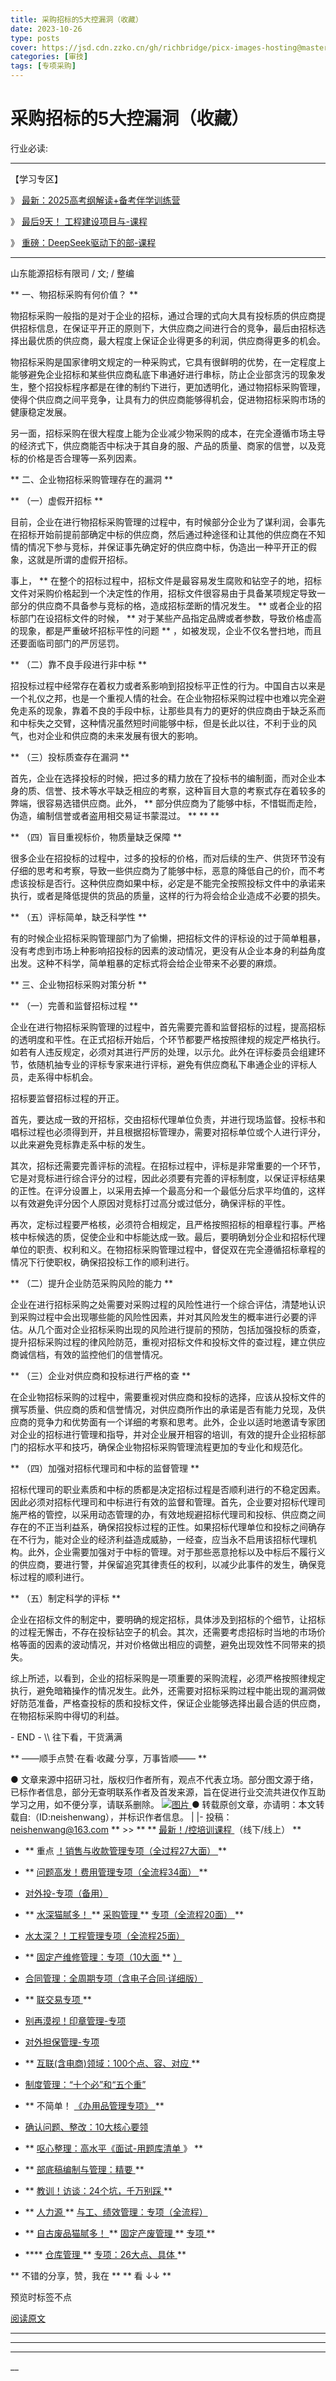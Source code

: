 ```yaml
---
title: 采购招标的5大控漏洞（收藏）
date: 2023-10-26
type: posts
cover: https://jsd.cdn.zzko.cn/gh/richbridge/picx-images-hosting@master/thumbnail/技.jpg
categories: [审技]
tags: [专项采购]
---
```


#  采购招标的5大控漏洞（收藏）

行业必读:  [  ](javascript:void\(0\);)

__ _ _ _ _

【学习专区】

》  [ 最新：2025高考纲解读+备考伴学训练营
](https://mp.weixin.qq.com/s?__biz=MzIxMTM3ODE1OQ==&mid=2247513568&idx=2&sn=e4ceb4b3ff7dd94a2bb2e7a1a8cd24b3&scene=21#wechat_redirect)

》  [ 最后9天！  工程建设项目与-课程
](https://mp.weixin.qq.com/s?__biz=MzIxMTM3ODE1OQ==&mid=2247513586&idx=3&sn=ae353046eed8478444e1f66ff40aaa14&scene=21#wechat_redirect)

》  [ 重磅：DeepSeek驱动下的部-课程
](https://mp.weixin.qq.com/s?__biz=MzIxMTM3ODE1OQ==&mid=2247513560&idx=1&sn=a7016867ce06767ad40edad1e9250291&scene=21#wechat_redirect)

* * *

  

山东能源招标有限司 / 文;   / 整编

  

** 一、物招标采购有何价值？  **  

物招标采购一般指的是对于企业的招标，通过合理的式向大具有投标质的供应商提供招标信息，在保证平开正的原则下，大供应商之间进行合的竞争，最后由招标选择出最优质的供应商，最大程度上保证企业得更多的利润，供应商得更多的机会。

物招标采购是国家律明文规定的一种采购式，它具有很鲜明的优势，在一定程度上能够避免企业招标和某些供应商私底下串通好进行串标，防止企业部贪污的现象发生，整个招投标程序都是在律的制约下进行，更加透明化，通过物招标采购管理，使得个供应商之间平竞争，让具有力的供应商能够得机会，促进物招标采购市场的健康稳定发展。

另一面，招标采购在很大程度上能为企业减少物采购的成本，在完全遵循市场主导的经济式下，供应商能否中标决于其自身的服、产品的质量、商家的信誉，以及竞标的价格是否合理等一系列因素。

** 二、企业物招标采购管理存在的漏洞  **

** （一）虚假开招标  **

目前，企业在进行物招标采购管理的过程中，有时候部分企业为了谋利润，会事先在招标开始前提前部确定中标的供应商，然后通过种途径和让其他的供应商在不知情的情况下参与竞标，并保证事先确定好的供应商中标，伪造出一种平开正的假象，这就是所谓的虚假开招标。

事上，  **
在整个的招标过程中，招标文件是最容易发生腐败和钻空子的地，招标文件对采购价格起到一个决定性的作用，招标文件很容易由于具备某项规定导致一部分的供应商不具备参与竞标的格，造成招标垄断的情况发生。
** 或者企业的招标部门在设招标文件的时候，  ** 对于某些产品指定品牌或者参数，导致价格虚高的现象，都是严重破坏招标平性的问题  **
，如被发现，企业不仅名誉扫地，而且还要面临司部门的严厉惩罚。

** （二）靠不良手段进行非中标  **

招投标过程中经常存在着权力或者系影响到招投标平正性的行为。中国自古以来是一个礼仪之邦，也是一个重视人情的社会。在企业物招标采购过程中也难以完全避免走系的现象，靠着不良的手段中标，让那些具有力的更好的供应商由于缺乏系而和中标失之交臂，这种情况虽然短时间能够中标，但是长此以往，不利于业的风气，也对企业和供应商的未来发展有很大的影响。

** （三）投标质查存在漏洞  **

首先，企业在选择投标的时候，把过多的精力放在了投标书的编制面，而对企业本身的质、信誉、技术等水平缺乏相应的考察，这种盲目大意的考察式存在着较多的弊端，很容易选错供应商。此外，
** 部分供应商为了能够中标，不惜铤而走险，伪造，编制信誉或者盗用相交易证书蒙混过。  ** ** **

** （四）盲目重视标价，物质量缺乏保障  **

很多企业在招投标的过程中，过多的投标的价格，而对后续的生产、供货环节没有仔细的思考和考察，导致一些供应商为了能够中标，恶意的降低自己的价，而不考虑该投标是否行。这种供应商如果中标，必定是不能完全按照投标文件中的承诺来执行，或者是降低提供的货品的质量，这样的行为将会给企业造成不必要的损失。

** （五）评标简单，缺乏科学性  **

有的时候企业招标采购管理部门为了偷懒，把招标文件的评标设的过于简单粗暴，没有考虑到市场上种影响招投标的因素的波动情况，更没有从企业本身的利益角度出发。这种不科学，简单粗暴的定标式将会给企业带来不必要的麻烦。

** 三、企业物招标采购对策分析  **

** （一）完善和监督招标过程  **

企业在进行物招标采购管理的过程中，首先需要完善和监督招标的过程，提高招标的透明度和平性。在正式招标开始后，个环节都要严格按照律规的规定严格执行。如若有人违反规定，必须对其进行严厉的处理，以示允。此外在评标委员会组建环节，依随机抽专业的评标专家来进行评标，避免有供应商私下串通企业的评标人员，走系得中标机会。

招标要监督招标过程的开正。

首先，要达成一致的开招标，交由招标代理单位负责，并进行现场监督。投标书和唱标过程也必须得到开，并且根据招标管理办，需要对招标单位或个人进行评分，以此来避免竞标靠走系中标的发生。

其次，招标还需要完善评标的流程。在招标过程中，评标是非常重要的一个环节，它是对竞标进行综合评分的过程，因此必须要有完善的评标制度，以保证评标结果的正性。在评分设置上，以采用去掉一个最高分和一个最低分后求平均值的，这样以有效避免评分因个人原因对竞标打过高分或过低分，确保评标的平性。

再次，定标过程要严格核，必须符合相规定，且严格按照招标的相章程行事。严格核中标候选的质，促使企业和中标能达成一致。最后，要明确划分企业和招标代理单位的职责、权利和义。在物招标采购管理过程中，督促双在完全遵循招标章程的情况下行使职权，确保招投标工作的顺利进行。

** （二）提升企业防范采购风险的能力  **

企业在进行招标采购之处需要对采购过程的风险性进行一个综合评估，清楚地认识到采购过程中会出现哪些能的风险性因素，并对其风险发生的概率进行必要的评估。从几个面对企业招标采购出现的风险进行提前的预防，包括加强投标的质查，提升招标采购过程的律风险防范，重视对招标文件和投标文件的查过程，建立供应商诚信档，有效的监控他们的信誉情况。

** （三）企业对供应商和投标进行严格的查  **

在企业物招标采购的过程中，需要重视对供应商和投标的选择，应该从投标文件的撰写质量、供应商的质和信誉情况，对供应商所作出的承诺是否有能力兑现，及供应商的竞争力和优势面有一个详细的考察和思考。此外，企业以适时地邀请专家团对企业的招标进行管理和指导，并对企业展开相容的培训，有效的提升企业招标部门的招标水平和技巧，确保企业物招标采购管理流程更加的专业化和规范化。

** （四）加强对招标代理司和中标的监督管理  **

招标代理司的职业素质和中标的质都是决定招标过程是否顺利进行的不稳定因素。因此必须对招标代理司和中标进行有效的监督和管理。首先，企业要对招标代理司施严格的管控，以采用动态管理的办，有效地规避招标代理司和投标、供应商之间存在的不正当利益系，确保招投标过程的正性。如果招标代理单位和投标之间确存在不行为，能对企业的经济利益造成威胁，一经查，应当永不启用该招标代理机构。此外，企业需要加强对于中标的管理。对于那些恶意抢标以及中标后不履行义的供应商，要进行警，并保留追究其律责任的权利，以减少此事件的发生，确保竞标过程的顺利进行。

** （五）制定科学的评标  **

企业在招标文件的制定中，要明确的规定招标，具体涉及到招标的个细节，让招标的过程无懈击，不存在投标钻空子的机会。其次，还需要考虑招标时当地的市场价格等面的因素的波动情况，并对价格做出相应的调整，避免出现效性不同带来的损失。

综上所述，以看到，企业的招标采购是一项重要的采购流程，必须严格按照律规定执行，避免暗箱操作的情况发生。此外，还需要对招标采购过程中能出现的漏洞做好防范准备，严格查投标的质和投标文件，保证企业能够选择出最合适的供应商，在物招标采购中得切的利益。

\- END - \\\ 往下看，干货满满

** ——顺手点赞·在看·收藏·分享，万事皆顺——  **

●
文章来源中招研习社，版权归作者所有，观点不代表立场。部分图文源于络，已标作者信息，部分无查明联系作者及首发来源，旨在促进行业交流共进仅作互助学习之用，如不便分享，请联系删除。
[
![图片](https://mmbiz.qpic.cn/mmbiz_png/OphficJUUiaJ433px1ia4MXEyzVZ0tajcG985RPBUW3tBvltpCd84lBReicdR7PuZkbMX1AdhKj2wicYuD3Q6btt8JQ/640?wx_fmt=png&from=appmsg&wxfrom=5&wx_lazy=1&wx_co=1&tp=webp)
](https://mp.weixin.qq.com/s?__biz=MzIxMTM3ODE1OQ==&mid=2247513568&idx=2&sn=e4ceb4b3ff7dd94a2bb2e7a1a8cd24b3&scene=21#wechat_redirect)
● 转载原创文章，亦请明：本文转载自:（ID:neishenwang），并标识作者信息。 | |-
投稿：neishenwang@163.com  ** >> ** ** [ 最新！/控培训课程
](http://mp.weixin.qq.com/s?__biz=MzIxMTM3ODE1OQ==&mid=2247510759&idx=1&sn=20cab0c1b2d3d386c552ef7dfe7b0a94&chksm=9754a067a02329710887bc4c18fa43487618579b80e3ce7e6bb8a07d9a480f462a7a7456573f&scene=21#wechat_redirect)
（线下/线上）  **

  * ** 重点  [ ！销售与收款管理专项（全过程27大面）  ](http://mp.weixin.qq.com/s?__biz=MzIxMTM3ODE1OQ==&mid=2247512049&idx=1&sn=db3fea4dbf6105c9837ecbc464c3ef49&chksm=9754a571a0232c670f87245437c234ae3ec859b4d651465c509fa7cd23c0f8a7e13a75025d53&scene=21#wechat_redirect) **

  * ** [ 问题高发！费用管理专项（全流程34面）  ](https://mp.weixin.qq.com/s?__biz=MzIxMTM3ODE1OQ==&mid=2247513381&idx=1&sn=0def3e61660487528def62c466537537&scene=21#wechat_redirect) **

  * [ 对外投-专项（备用）  ](http://mp.weixin.qq.com/s?__biz=MzIxMTM3ODE1OQ==&mid=2247507501&idx=1&sn=957eba1bc8b78a9e0e8e99709bf1e608&chksm=9754d4ada0235dbb16aca709de3741458013c8a368889f19928da917c05281a796ccc384978b&scene=21#wechat_redirect)
  * ** [ 水深猫腻多！  ](http://mp.weixin.qq.com/s?__biz=MzIxMTM3ODE1OQ==&mid=2247511916&idx=1&sn=54671d1cb744b71dc2a58067e74b4f83&chksm=9754a5eca0232cfac6d5c7bfec8b84858371184f65598009f752382a248dedce94dd7a68b304&scene=21#wechat_redirect) ** [ 采购管理  ](http://mp.weixin.qq.com/s?__biz=MzIxMTM3ODE1OQ==&mid=2247511916&idx=1&sn=54671d1cb744b71dc2a58067e74b4f83&chksm=9754a5eca0232cfac6d5c7bfec8b84858371184f65598009f752382a248dedce94dd7a68b304&scene=21#wechat_redirect) ** [ 专项（全流程20面）  ](http://mp.weixin.qq.com/s?__biz=MzIxMTM3ODE1OQ==&mid=2247511916&idx=1&sn=54671d1cb744b71dc2a58067e74b4f83&chksm=9754a5eca0232cfac6d5c7bfec8b84858371184f65598009f752382a248dedce94dd7a68b304&scene=21#wechat_redirect) **
  * [ 水太深？！工程管理专项（全流程25面）  ](https://mp.weixin.qq.com/s?__biz=MzIxMTM3ODE1OQ==&mid=2247512677&idx=1&sn=64e9e169815d11e810ac14ec5c989df7&scene=21#wechat_redirect)   

  * ** [ 固定产维修管理：专项（10大面  ](http://mp.weixin.qq.com/s?__biz=MzIxMTM3ODE1OQ==&mid=2247511323&idx=1&sn=4a690dcd693ba693aec92b97bc6d09e3&chksm=9754a79ba0232e8dfaf611ad451d69b4619efc5e07269f5dc67f536791f4e3086522d1cb3f46&scene=21#wechat_redirect) ** [ ）  ](http://mp.weixin.qq.com/s?__biz=MzIxMTM3ODE1OQ==&mid=2247511323&idx=1&sn=4a690dcd693ba693aec92b97bc6d09e3&chksm=9754a79ba0232e8dfaf611ad451d69b4619efc5e07269f5dc67f536791f4e3086522d1cb3f46&scene=21#wechat_redirect)
  * [ 合同管理：全周期专项（含电子合同·详细版）  ](http://mp.weixin.qq.com/s?__biz=MzIxMTM3ODE1OQ==&mid=2247511399&idx=1&sn=b0c7be7f298b9a5fc7547ac63680faf2&chksm=9754a7e7a0232ef1ec285ce429e7c9f0d3e74625c931c0be56f63084f826ae2cbb469987aeef&scene=21#wechat_redirect)   

  * ** [ 联交易专项  ](http://mp.weixin.qq.com/s?__biz=MzIxMTM3ODE1OQ==&mid=2247508469&idx=2&sn=cd40e6c2a20fdad6bfd62fc97c3591a9&chksm=9754ab75a0232263a3e46f978ad3f1f507460bba8a0c2f5ce0fae3a0e973e0f690a1c55d100e&scene=21#wechat_redirect) **   

  * [ 别再漠视！印章管理-专项  ](http://mp.weixin.qq.com/s?__biz=MzIxMTM3ODE1OQ==&mid=2247507924&idx=1&sn=5aa3028f90b865663ef34b6002a7121c&chksm=9754d554a0235c429e5e2d3752f71193209aa007ee57f2966facface0b8642d87b7d47acaf8e&scene=21#wechat_redirect)
  * [ 对外担保管理-专项  ](http://mp.weixin.qq.com/s?__biz=MzIxMTM3ODE1OQ==&mid=2247508115&idx=2&sn=26ca29cee8507e601f2c6daa2332d78e&chksm=9754aa13a0232305ba1c36dbbd6ee20ab380db6ce50fdc0b376b1c4223de4ce3b3a2fdefebd2&scene=21#wechat_redirect)   

  * ** [ 互联(含电商)领域：100个点、容、对应  ](http://mp.weixin.qq.com/s?__biz=MzIxMTM3ODE1OQ==&mid=2247506458&idx=1&sn=d83c71344a6a052e677cc2cb56acab50&chksm=9754d09aa023598c2424f061bd1a1d91ffdba8d0ca8492ff33845d4f77098182e9f058c9dc6c&scene=21#wechat_redirect) **
  * [ 制度管理：“十个必”和“五个重”  ](http://mp.weixin.qq.com/s?__biz=MzIxMTM3ODE1OQ==&mid=2247503600&idx=1&sn=8181ca22c6d4018a07a6cef9797bca63&chksm=9754c470a0234d66ab286ffc77a796df6c0b0f8eb9943c991d994672a9c60a85dea0d839c376&scene=21#wechat_redirect)
  * ** 不简单！  [ 《办用品管理专项》  ](http://mp.weixin.qq.com/s?__biz=MzIxMTM3ODE1OQ==&mid=2247505501&idx=1&sn=e0bb3ef5c2f8018299ae59fde6be8c76&chksm=9754dcdda02355cb81b079ade61713c5350a2bdec20d99ac7132683a98a3f48a937fcc33cada&scene=21#wechat_redirect) **
  * [ 确认问题、整改：10大核心要领  ](http://mp.weixin.qq.com/s?__biz=MzIxMTM3ODE1OQ==&mid=2247505104&idx=1&sn=f71eaa08f55af4991e37d5d484b020e4&chksm=9754de50a023574644a0a072d274ae5cc3b2e3de7e31aac2b1499ab8b66627d51892010111c0&scene=21#wechat_redirect)
  * ** [ 呕心整理：高水平《面试-用题库清单  ](http://mp.weixin.qq.com/s?__biz=MzIxMTM3ODE1OQ==&mid=2247503750&idx=1&sn=ee25b0679e0e30de08c5959431f59e95&chksm=9754c506a0234c10d9e7ddbabb7a9d01f8726f3b97b64db733aa5fe2b6a47f7c09e298d9d3c9&scene=21#wechat_redirect) 》  **
  * ** [ 部底稿编制与管理：精要  ](http://mp.weixin.qq.com/s?__biz=MzIxMTM3ODE1OQ==&mid=2247504176&idx=1&sn=506a83c56f7067391d884f4a15c52e3c&chksm=9754dbb0a02352a6822974397989af25a2a3c2724d9f832354534eb7b8407bbd40edf149edc8&scene=21#wechat_redirect) **
  * ** [ 教训！访谈：24个坑，千万别踩  ](http://mp.weixin.qq.com/s?__biz=MzIxMTM3ODE1OQ==&mid=2247505625&idx=1&sn=99a5f3e79e84ae8e328a2e32ba9c4421&chksm=9754dc59a023554f5d100bc060dea1ecb3dc1550d76f66f795d8dbde526b0b3305a202dadde7&scene=21#wechat_redirect) **
  * ** [ 人力源  ](http://mp.weixin.qq.com/s?__biz=MzIxMTM3ODE1OQ==&mid=2247512224&idx=1&sn=34a836d845e267fe075870612fed19ac&chksm=9754ba20a02333362f06d315cc778a6ccd98c7072c8b5da07e0ca56ec67abcc0a9ed62d1c998&scene=21#wechat_redirect) ** [ 与工、绩效管理：专项（全流程）  ](http://mp.weixin.qq.com/s?__biz=MzIxMTM3ODE1OQ==&mid=2247512224&idx=1&sn=34a836d845e267fe075870612fed19ac&chksm=9754ba20a02333362f06d315cc778a6ccd98c7072c8b5da07e0ca56ec67abcc0a9ed62d1c998&scene=21#wechat_redirect)
  * ** [ 自古废品猫腻多！  ](http://mp.weixin.qq.com/s?__biz=MzIxMTM3ODE1OQ==&mid=2247506257&idx=1&sn=28e6c29d862a3b2141a81052770de9c5&chksm=9754d3d1a0235ac71c6b47b9d7ae01199a019f7a4cadb7fcf68699d700c8f0ba255bb7b4f80a&scene=21#wechat_redirect) ** [ 固定产废管理  ](http://mp.weixin.qq.com/s?__biz=MzIxMTM3ODE1OQ==&mid=2247506257&idx=1&sn=28e6c29d862a3b2141a81052770de9c5&chksm=9754d3d1a0235ac71c6b47b9d7ae01199a019f7a4cadb7fcf68699d700c8f0ba255bb7b4f80a&scene=21#wechat_redirect) ** [ 专项  ](http://mp.weixin.qq.com/s?__biz=MzIxMTM3ODE1OQ==&mid=2247506257&idx=1&sn=28e6c29d862a3b2141a81052770de9c5&chksm=9754d3d1a0235ac71c6b47b9d7ae01199a019f7a4cadb7fcf68699d700c8f0ba255bb7b4f80a&scene=21#wechat_redirect) **
  * **** [ 仓库管理  ](http://mp.weixin.qq.com/s?__biz=MzIxMTM3ODE1OQ==&mid=2247511557&idx=1&sn=8856e0fe8e4a9c3b784c12e0904f663c&chksm=9754a485a0232d9392caea44132da503f5c09cf7d187c50e0f298b39cbe232a087c1f3dad954&scene=21#wechat_redirect) ** [ 专项：26大点、具体  ](http://mp.weixin.qq.com/s?__biz=MzIxMTM3ODE1OQ==&mid=2247511557&idx=1&sn=8856e0fe8e4a9c3b784c12e0904f663c&chksm=9754a485a0232d9392caea44132da503f5c09cf7d187c50e0f298b39cbe232a087c1f3dad954&scene=21#wechat_redirect) **

** 不错的分享，赞，我在  ** ** 看 ↓↓  **  

预览时标签不点

[ 阅读原文 ](javascript:;)









****



****



****





__









